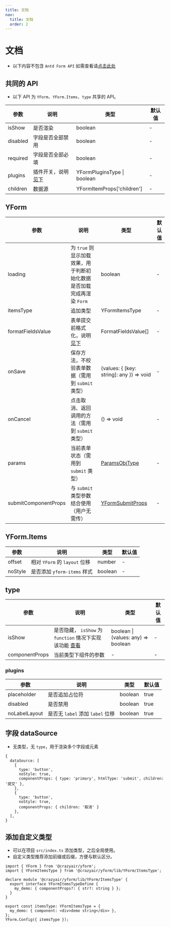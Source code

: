 ```yaml
---
title: 文档
nav:
  title: 文档
  order: 2
---
```


# 文档

- 以下内容不包含 `Antd Form API` 如需查看请[点击此处](https://next.ant.design/components/form-cn/#API)

## 共同的 API

- 以下 API 为 `YForm`、`YForm.Items`、`type` 共享的 API。

| 参数     | 说明                           | 类型                        | 默认值 |
| -------- | ------------------------------ | --------------------------- | ------ |
| isShow   | 是否渲染                       | boolean                     | -      |
| disabled | 字段是否全部禁用               | boolean                     | -      |
| required | 字段是否全部必填               | boolean                     | -      |
| plugins  | 插件开关，说明[见下](#plugins) | YFormPluginsType \| boolean | -      |
| children | 数据源                         | YFormItemProps['children']  | -      |

## YForm

| 参数 | 说明 | 类型 | 默认值 |
| --- | --- | --- | --- |
| loading | 为 `true` 则显示加载效果，用于判断初始化数据是否加载完成再渲染 `Form` | boolean | - |
| itemsType | 追加类型 | YFormItemsType | - |
| formatFieldsValue | 表单提交前格式化，说明[见下](#formatFieldsValue) | FormatFieldsValue[] | - |
| onSave | 保存方法，不校验表单数据（需用到 `submit` 类型） | (values: { [key: string]: any }) => void | - |
| onCancel | 点击取消、返回调用的方法（需用到 `submit` 类型） | () => void | - |
| params | 当前表单状态（需用到 `submit` 类型） | <a href="/apis/hooks#paramsobjtype">ParamsObjType</a> | - |
| submitComponentProps | 与 `submit` 类型参数结合使用（用户无需传） | <a href="/types/submit#api">YFormSubmitProps</a> | - |

## YForm.Items

| 参数    | 说明                          | 类型    | 默认值 |
| ------- | ----------------------------- | ------- | ------ |
| offset  | 相对 `YForm` 的 `layout` 位移 | number  | -      |
| noStyle | 是否添加 `yform-items` 样式   | boolean | -      |

## type

| 参数 | 说明 | 类型 | 默认值 |
| --- | --- | --- | --- |
| isShow | 是否隐藏， `isShow` 为 `function` 情况下实现该功能 <a href="/examples#依赖使用">查看</a> | boolean \|(values: any) => boolean | - |
| componentProps | 当前类型下组件的参数 | - | - |

### plugins

| 参数          | 说明                             | 类型    | 默认值 |
| ------------- | -------------------------------- | ------- | ------ |
| placeholder   | 是否追加占位符                   | boolean | true   |
| disabled      | 是否禁用                         | boolean | true   |
| noLabelLayout | 是否无 `label` 添加 `label` 位移 | boolean | true   |

## 字段 dataSource

- 无类型，无 `type`，用于渲染多个字段或元素

```tsx | pure
{
  dataSource: [
    {
      type: 'button',
      noStyle: true,
      componentProps: { type: 'primary', htmlType: 'submit', children: '提交' },
    },
    {
      type: 'button',
      noStyle: true,
      componentProps: { children: '取消' }
    },
  ],
}
```

## 添加自定义类型

- 可以在项目 `src/index.ts` 添加类型，之后全局使用。
- 自定义类型推荐添加前缀或后缀，方便与默认区分。

```tsx | pure
import { YForm } from '@crazyair/yform';
import { YFormItemsType } from '@crazyair/yform/lib/YForm/ItemsType';

declare module '@crazyair/yform/lib/YForm/ItemsType' {
  export interface YFormItemsTypeDefine {
    my_demo: { componentProps?: { str?: string } };
  }
}

export const itemsType: YFormItemsType = {
  my_demo: { component: <div>demo string</div> },
};
YForm.Config({ itemsType });
```
